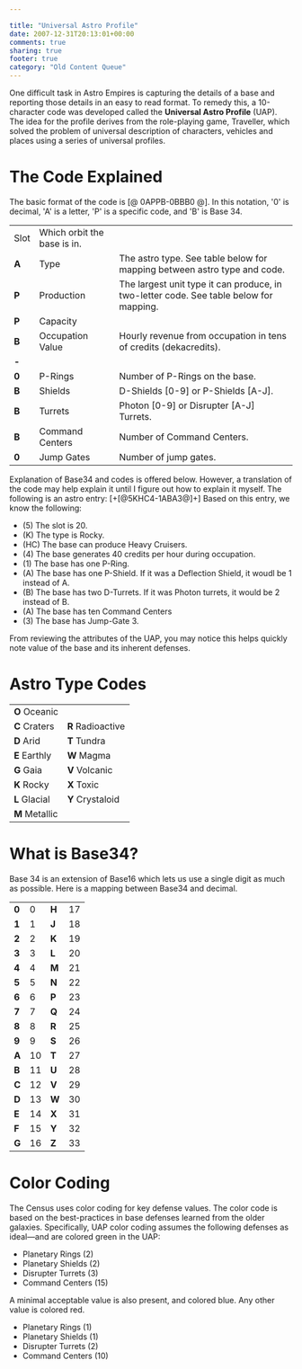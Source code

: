 ```yaml
---

title: "Universal Astro Profile"
date: 2007-12-31T20:13:01+00:00
comments: true
sharing: true
footer: true
category: "Old Content Queue"
---
```


One difficult task in Astro Empires is capturing the details of a base and reporting those details in an easy to read format. To remedy this, a 10-character code was developed called the **Universal Astro Profile**  (UAP).  The idea for the profile derives from the role-playing game, Traveller, which solved the problem of universal description of characters, vehicles and places using a series of universal profiles.



The Code Explained
==================

The basic format of the code is [@ 0APPB-0BBB0 @]. In this notation, '0'
is decimal, 'A' is a letter, 'P' is a specific code, and 'B' is Base 34.


<table class='table'><tr>
  <td>Slot</td>
  <td>Which orbit the base is in.</td>
</tr>
<tr>
  <td><strong>A</strong></td>
  <td>Type</td>
  <td>The astro type. See table below for mapping between astro type and code.</td>
</tr>
<tr>
  <td><strong>P</strong></td>
  <td>Production</td>
  <td>The largest unit type it can produce, in two-letter code. See table below for mapping.</td>
</tr>
<tr>
  <td><strong>P</strong></td>
  <td>Capacity</td>
  <td></td>
</tr>
<tr>
  <td><strong>B</strong></td>
  <td>Occupation Value</td>
  <td>Hourly revenue from occupation in tens of credits (dekacredits).</td>
</tr>
<tr>
  <td><strong>-</strong></td>
  <td></td>
</tr>
<tr>
  <td><strong>0</strong></td>
  <td>P-Rings</td>
  <td>Number of P-Rings on the base.</td>
</tr>
<tr>
  <td><strong>B</strong></td>
  <td>Shields</td>
  <td>D-Shields [0-9] or P-Shields [A-J].</td>
</tr>
<tr>
  <td><strong>B</strong></td>
  <td>Turrets</td>
  <td>Photon [0-9] or Disrupter [A-J] Turrets.</td>
</tr>
<tr>
  <td><strong>B</strong></td>
  <td>Command Centers</td>
  <td>Number of Command Centers.</td>
</tr>
<tr>
  <td><strong>0</strong></td>
  <td>Jump Gates</td>
  <td>Number of jump gates.</td>
</tr>
</table>

Explanation of Base34 and codes is offered below. However, a translation
of the code may help explain it until I figure out how to explain it
myself. The following is an astro entry: [+[@5KHC4-1ABA3@]+] Based on this entry, we know the following:
* (5) The slot is 20.
* (K) The type is Rocky.
* (HC) The base can produce Heavy Cruisers.
* (4) The base generates 40 credits per hour during occupation.
* (1) The base has one P-Ring.
* (A) The base has one P-Shield. If it was a Deflection Shield, it woudl be 1 instead of A.
* (B) The base has two D-Turrets. If it was Photon turrets, it would be 2 instead of B.
* (A) The base has ten Command Centers
* (3) The base has Jump-Gate 3.

From reviewing the attributes of the UAP, you may notice this helps
quickly note value of the base and its inherent defenses.

Astro Type Codes
================


<table class='table'><tr>
  <td><strong>O</strong> Oceanic</td>
</tr>
<tr>
  <td><strong>C</strong> Craters</td>
  <td><strong>R</strong> Radioactive</td>
</tr>
<tr>
  <td><strong>D</strong> Arid</td>
  <td><strong>T</strong> Tundra</td>
</tr>
<tr>
  <td><strong>E</strong> Earthly</td>
  <td><strong>W</strong> Magma</td>
</tr>
<tr>
  <td><strong>G</strong> Gaia</td>
  <td><strong>V</strong> Volcanic</td>
</tr>
<tr>
  <td><strong>K</strong> Rocky</td>
  <td><strong>X</strong> Toxic</td>
</tr>
<tr>
  <td><strong>L</strong> Glacial</td>
  <td><strong>Y</strong> Crystaloid</td>
</tr>
<tr>
  <td><strong>M</strong> Metallic</td>
</tr>
</table>

What is Base34?
===============

Base 34 is an extension of Base16 which lets us use a single digit as
much as possible. Here is a mapping between Base34 and decimal.


<table class='table'><tr>
  <td><strong>0</strong></td>
  <td>0</td>
  <td><strong>H</strong></td>
  <td>17</td>
</tr>
<tr>
  <td><strong>1</strong></td>
  <td>1</td>
  <td><strong>J</strong></td>
  <td>18</td>
</tr>
<tr>
  <td><strong>2</strong></td>
  <td>2</td>
  <td><strong>K</strong></td>
  <td>19</td>
</tr>
<tr>
  <td><strong>3</strong></td>
  <td>3</td>
  <td><strong>L</strong></td>
  <td>20</td>
</tr>
<tr>
  <td><strong>4</strong></td>
  <td>4</td>
  <td><strong>M</strong></td>
  <td>21</td>
</tr>
<tr>
  <td><strong>5</strong></td>
  <td>5</td>
  <td><strong>N</strong></td>
  <td>22</td>
</tr>
<tr>
  <td><strong>6</strong></td>
  <td>6</td>
  <td><strong>P</strong></td>
  <td>23</td>
</tr>
<tr>
  <td><strong>7</strong></td>
  <td>7</td>
  <td><strong>Q</strong></td>
  <td>24</td>
</tr>
<tr>
  <td><strong>8</strong></td>
  <td>8</td>
  <td><strong>R</strong></td>
  <td>25</td>
</tr>
<tr>
  <td><strong>9</strong></td>
  <td>9</td>
  <td><strong>S</strong></td>
  <td>26</td>
</tr>
<tr>
  <td><strong>A</strong></td>
  <td>10</td>
  <td><strong>T</strong></td>
  <td>27</td>
</tr>
<tr>
  <td><strong>B</strong></td>
  <td>11</td>
  <td><strong>U</strong></td>
  <td>28</td>
</tr>
<tr>
  <td><strong>C</strong></td>
  <td>12</td>
  <td><strong>V</strong></td>
  <td>29</td>
</tr>
<tr>
  <td><strong>D</strong></td>
  <td>13</td>
  <td><strong>W</strong></td>
  <td>30</td>
</tr>
<tr>
  <td><strong>E</strong></td>
  <td>14</td>
  <td><strong>X</strong></td>
  <td>31</td>
</tr>
<tr>
  <td><strong>F</strong></td>
  <td>15</td>
  <td><strong>Y</strong></td>
  <td>32</td>
</tr>
<tr>
  <td><strong>G</strong></td>
  <td>16</td>
  <td><strong>Z</strong></td>
  <td>33</td>
</tr>
</table>

Color Coding
============

The Census uses color coding for key defense values. The color code is based on the best-practices in base defenses learned from the older galaxies. Specifically, UAP color coding assumes the following defenses as ideal&mdash;and are colored <span class='text-success'>green</span> in the UAP:

* Planetary Rings (2)
* Planetary Shields (2)
* Disrupter Turrets (3)
* Command Centers (15)

A minimal acceptable value is also present, and colored <span class=''>blue</span>. Any other value is colored <span class='text-danger'>red</span>.

* Planetary Rings (1)
* Planetary Shields (1)
* Disrupter Turrets (2)
* Command Centers (10)


